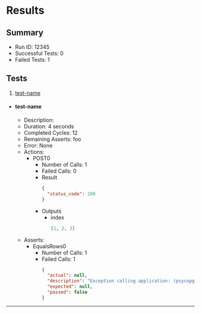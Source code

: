 # Results

## Summary

* Run ID: 12345
* Successful Tests: 0
* Failed Tests: 1

## Tests
1. [test-name](#test-name)
* #### test-name
    - Description: 
    - Duration: 4 seconds
    - Completed Cycles: 12
    - Remaining Asserts: foo
    - Error: None
    - Actions:
        * POST0
            - Number of Calls: 1
            - Failed Calls: 0
            - Result
                ```json
                {
                  "status_code": 200
                }
                ```
            - Outputs
                * index
                    ```json
                    [1, 2, 3]
                    ```
    - Asserts:
        * EqualsRows0
            - Number of Calls: 1
            - Failed Calls: 1
                ```json
                {
                  "actual": null,
                  "description": "Exception calling application: (psycopg2.errors.UndefinedTable) relation \"my_members\" does not exist\nLINE 1: select count(*) as cnt from my_members where name=\u0027jeff2\u0027\n                                    ^\n\n[SQL: select count(*) as cnt from my_members where name=\u0027jeff2\u0027]\n(Background on this error at: http://sqlalche.me/e/f405)",
                  "expected": null,
                  "passed": false
                }
                ```
---
